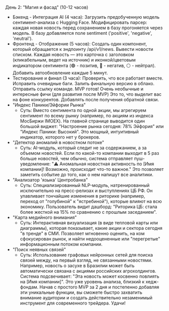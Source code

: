 День 2: "Магия и фасад" (10-12 часов)
 * Бэкенд - Интеграция AI (4 часа): Загрузить предобученную модель сентимент-анализа с Hugging Face. Модифицировать парсер: каждая новая новость перед сохранением в базу прогоняется через модель. В базу добавляется поле sentiment ('positive', 'negative', 'neutral').
 * Фронтенд - Отображение (5 часов): Создать один компонент, который обращается к эндпоинту /api/v1/news. Вывести новости списком. Каждая новость — это карточка с заголовком (кликабельным, ведет на источник) и иконкой/цветовым индикатором сентимента (🟢 - позитив, 🔴 - негатив, ⚪ - нейтрал). Добавить автообновление каждые 5 минут.
 * Тестирование и финал (3 часа): Проверить, что все работает вместе. Исправить очевидные баги. Залить финальную версию в облако. Отправить ссылку команде. MVP готов!
Очень необычные и интересные фичи (для развития после MVP)
Это то, что выделит вас на фоне конкурентов. Добавлять после получения обратной связи.
 * "Индекс Паники/Эйфории Рынка"
   * Суть: Вместо сентимента по одной акции, мы агрегируем сентимент по всему рынку (например, по акциям из индекса МосБиржи IMOEX). На главной странице выводится один большой виджет: "Настроение рынка сегодня: 78% Эйфория" или "Индекс Паники: Высокий". Это мощный, интуитивный индикатор, которого нет у брокеров.
 * "Детектор аномалий в новостном потоке"
   * Суть: AI-модуль, который следит не за содержанием, а за объемом новостей. Если по какой-то компании выходит в 5 раз больше новостей, чем обычно, система отправляет пуш-уведомление: "⚠️ Аномальная новостная активность по [Имя компании]! Возможно, происходит что-то важное." Это позволяет заметить событие до того, как о нем напишут все аналитики.
 * "Анализатор 'языка' Центробанка"
   * Суть: Специализированный NLP-модуль, натренированный исключительно на пресс-релизах и выступлениях ЦБ РФ. Он улавливает тончайшие изменения в риторике (например, переход от "голубиной" к "ястребиной"), которые влияют на всю экономику. Пользователь видит дашборд: "Риторика ЦБ: стала более жесткой на 15% по сравнению с прошлым заседанием".
 * "Карта медийного внимания"
   * Суть: Интерактивная визуализация (в виде тепловой карты или диаграммы), которая показывает, какие акции и сектора сегодня "в тренде" в СМИ. Позволяет мгновенно оценить, на ком сфокусирован рынок, и найти недооцененные или "перегретые" информационным потоком компании.
 * "Поиск неявных связей"
   * Суть: Использование графовых нейронных сетей для поиска связей между, на первый взгляд, не связанными новостями. Например, новость о засухе в Бразилии может быть автоматически связана с акциями российских агрохолдингов. Система подсвечивает: "Эта новость может косвенно повлиять на [Имя компании]". Это уже уровень анализа, близкий к хедж-фондам.
Начав с простого MVP за 2 дня и постепенно добавляя эти уникальные функции, вы сможете быстро захватить внимание аудитории и создать действительно незаменимый инструмент для современного трейдера. Удачи!